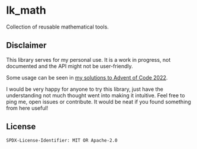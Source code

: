 # lk_math
Collection of reusable mathematical tools.

## Disclaimer
This library serves for my personal use.
It is a work in progress, not documented and the API might not be user-friendly.

Some usage can be seen in [my solutions to Advent of Code 2022](https://github.com/lubomirkurcak/aoc2022).

I would be very happy for anyone to try this library, just have the understanding not much thought went into making it intuitive. Feel free to ping me, open issues or contribute. It would be neat if you found something from here useful!

## License

`SPDX-License-Identifier: MIT OR Apache-2.0`

